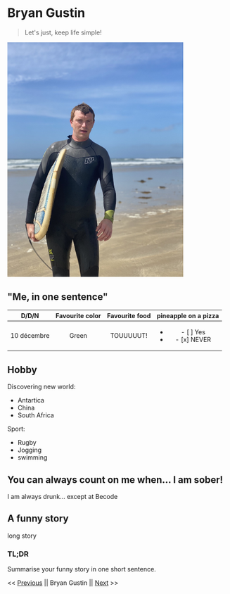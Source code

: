 # Bryan Gustin
> Let's just, keep life simple!
<img src="IMG_3344.jpg" alt="me" width="400"/>

## "Me, in one sentence" 

| D/D/N | Favourite color | Favourite food | pineapple on a pizza|
| :-: | :-: | :-: | :-: |
|10 décembre | Green | TOUUUUUT! | <ul><li>- [ ] Yes</li><li>- [x] NEVER</li></ul> |

## Hobby
Discovering new world:
<ul>
  <li>Antartica</li>
  <li>China</li>
  <li>South Africa</li>
</ul>
Sport:
<ul>
  <li>Rugby</li>
  <li>Jogging</li>
  <li>swimming</li>
</ul>

## You can always count on me when... I am sober!
I am always drunk... except at Becode
## A funny story
long story
### TL;DR
Summarise your funny story in one short sentence.

<< <a href="???" title="Assad">Previous</a>
 || Bryan Gustin || 
<a href="https://github.com/celinearn/markdown-challenge/blob/master/README.md" title="Céline">Next</a> >>
